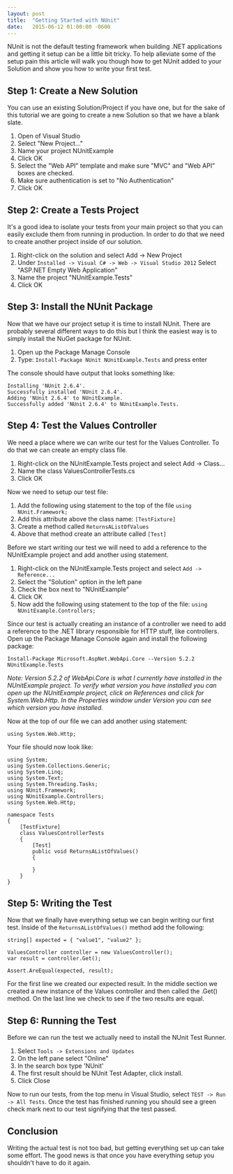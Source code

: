 ```yaml
---
layout: post
title:  "Getting Started with NUnit"
date:   2015-06-12 01:00:00 -0600
---
```


NUnit is not the default testing framework when building .NET applications and
getting it setup can be a little bit tricky. To help alleviate some of the setup
pain this article will walk you though how to get NUnit added to your Solution
and show you how to write your first test.

## Step 1: Create a New Solution

You can use an existing Solution/Project if you have one, but for the sake of
this tutorial we are going to create a new Solution so that we have a blank
slate.

1. Open of Visual Studio
2. Select "New Project..."
3. Name your project NUnitExample
4. Click OK
5. Select the "Web API" template and make sure "MVC" and "Web API" boxes are
checked.
6. Make sure authentication is set to "No Authentication"
7. Click OK

## Step 2: Create a Tests Project

It's a good idea to isolate your tests from your main project so that you can
easily exclude them from running in production. In order to do that we need to
create another project inside of our solution.

1. Right-click on the solution and select Add -> New Project
2. Under `Installed -> Visual C# -> Web -> Visual Studio 2012` Select "ASP.NET
Empty Web Application" 
3. Name the project "NUnitExample.Tests"
4. Click OK

## Step 3: Install the NUnit Package

Now that we have our project setup it is time to install NUnit. There are
probably several different ways to do this but I think the easiest way is to
simply install the NuGet package for NUnit.

1. Open up the Package Manage Console
2. Type: `Install-Package NUnit NUnitExample.Tests` and press enter

The console should have output that looks something like:

```
Installing 'NUnit 2.6.4'.
Successfully installed 'NUnit 2.6.4'.
Adding 'NUnit 2.6.4' to NUnitExample.
Successfully added 'NUnit 2.6.4' to NUnitExample.Tests. 
```

## Step 4: Test the Values Controller

We need a place where we can write our test for the Values Controller. To do
that we can create an empty class file.

1. Right-click on the NUnitExample.Tests project and select Add -> Class...
2. Name the class ValuesControllerTests.cs
3. Click OK

Now we need to setup our test file:

1. Add the following using statement to the top of the file `using
NUnit.Framework;`
2. Add this attribute above the class name: `[TestFixture]`
3. Create a method called `ReturnsAListOfValues`
4. Above that method create an attribute called `[Test]`

Before we start writing our test we will need to add a reference to the
NUnitExample project and add another using statement.

1. Right-click on the NUnitExample.Tests project and select `Add -> Reference...`
2. Select the "Solution" option in the left pane
3. Check the box next to "NUnitExample"
4. Click OK
5. Now add the following using statement to the top of the file: `using
NUnitExample.Controllers;`

Since our test is actually creating an instance of a controller we need to add a
reference to the .NET library responsible for HTTP stuff, like controllers. Open
up the Package Manage Console again and install the following package:

```
Install-Package Microsoft.AspNet.WebApi.Core --Version 5.2.2 NUnitExample.Tests
```

*Note: Version 5.2.2 of WebApi.Core is what I currently have installed in the
NUnitExample project. To verify what version you have installed you can open up
the NUnitExample project, click on References and click for System.Web.Http. In
the Properties window under Version you can see which version you have
installed.*

Now at the top of our file we can add another using statement:

```
using System.Web.Http;
```

Your file should now look like:

```
using System;
using System.Collections.Generic;
using System.Linq;
using System.Text;
using System.Threading.Tasks;
using NUnit.Framework;
using NUnitExample.Controllers;
using System.Web.Http;

namespace Tests
{
    [TestFixture]
    class ValuesControllerTests
    {
        [Test]
        public void ReturnsAListOfValues()
        {

        }
    }
}
```

## Step 5: Writing the Test

Now that we finally have everything setup we can begin writing our first test.
Inside of the `ReturnsAListOfValues()` method add the following:

```
string[] expected = { "value1", "value2" };

ValuesController controller = new ValuesController();
var result = controller.Get();

Assert.AreEqual(expected, result);
```

For the first line we created our expected result. In the middle section we
created a new instance of the Values controller and then called the .Get()
method. On the last line we check to see if the two results are equal.

## Step 6: Running the Test

Before we can run the test we actually need to install the NUnit Test Runner.

1. Select `Tools -> Extensions and Updates`
2. On the left pane select "Online"
3. In the search box type 'NUnit'
4. The first result should be NUnit Test Adapter, click install.
5. Click Close

Now to run our tests, from the top menu in Visual Studio, select `TEST -> Run ->
All Tests`. Once the test has finished running you should see a green check mark
next to our test signifying that the test passed.

## Conclusion

Writing the actual test is not too bad, but getting everything set up can take
some effort. The good news is that once you have everything setup you shouldn't
have to do it again.

